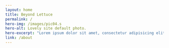 ```yaml
---
layout: home
title: Beyond Lettuce
permalink: /
hero-img: /images/pic04.s
hero-alt: Lovely site default photo.
hero-excerpt: "Lorem ipsum dolor sit amet, consectetur adipisicing elit, sed do eiusmod tempor incididunt ut labore et dolore magna aliqua. Ut enim ad minim veniam, quis nostrud exercitation ullamco laboris nisi ut aliquip ex ea commodo consequat."
link: /about
---
```

